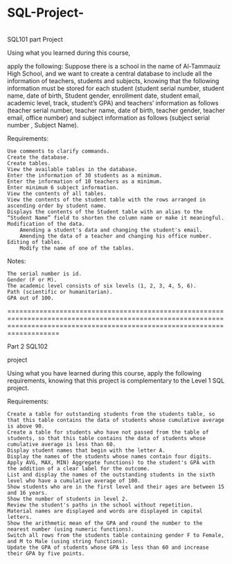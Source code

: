 # SQL-Project-
\
SQL101 part 
Project

Using what you learned during this course,

apply the following: Suppose there is a school in the name of Al-Tammauiz High School, and we want to create a central database to include all the information of teachers, students and subjects, knowing that the following information must be stored for each student (student serial number, student name, date of birth, Student gender, enrollment date, student email, academic level, track, student’s GPA) and teachers’ information as follows (teacher serial number, teacher name, date of birth, teacher gender, teacher email, office number) and subject information as follows (subject serial number , Subject Name).

Requirements:

    Use comments to clarify commands.
    Create the database.
    Create tables.
    View the available tables in the database.
    Enter the information of 30 students as a minimum.
    Enter the information of 10 teachers as a minimum.
    Enter minimum 6 subject information.
    View the contents of all tables.
    View the contents of the student table with the rows arranged in ascending order by student name.
    Displays the contents of the Student table with an alias to the “Student Name” field to shorten the column name or make it meaningful.
    Modification of the data.
        Amending a student's data and changing the student's email.
        Amending the data of a teacher and changing his office number.
    Editing of tables.
        Modify the name of one of the tables.

Notes:

    The serial number is id.
    Gender (F or M).
    The academic level consists of six levels (1, 2, 3, 4, 5, 6).
    Path (scientific or humanitarian).
    GPA out of 100. 


===============================================================================================================================================================================

Part  2  SQL102

project

Using what you have learned during this course, apply the following requirements, knowing that this project is complementary to the Level 1 SQL project.

Requirements:

    Create a table for outstanding students from the students table, so that this table contains the data of students whose cumulative average is above 90.
    Create a table for students who have not passed from the table of students, so that this table contains the data of students whose cumulative average is less than 60.
    Display student names that begin with the letter A.
    Display the names of the students whose names contain four digits.
    Apply AVG, MAX, MIN) Aggregate functions) to the student's GPA with the addition of a clear label for the outcome.
    List and display the names of the outstanding students in the sixth level who have a cumulative average of 100.
    Show students who are in the first level and their ages are between 15 and 16 years.
    Show the number of students in level 2.
    Review the student's paths in the school without repetition.
    Material names are displayed and words are displayed in capital letters.
    Show the arithmetic mean of the GPA and round the number to the nearest number (using numeric functions).
    Switch all rows from the students table containing gender F to Female, and M to Male (using string functions).
    Update the GPA of students whose GPA is less than 60 and increase their GPA by five points.
